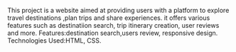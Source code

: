 This project is a website aimed at providing users with a platform to explore travel destinations ,plan trips and share experiences. it offers various features such as destinatiion search, trip itinerary creation, user reviews and more.
Features:destination search,users review, responsive design.
Technologies Used:HTML, CSS.
